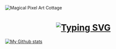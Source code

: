 <img alt="Magical Pixel Art Cottage" aria-hidden="true" class="_28lPU _1_vBa" src="https://images-wixmp-ed30a86b8c4ca887773594c2.wixmp.com/f/e918a90b-daa4-4f5d-8e95-fb8771592c4d/dhqo39d-cec91a27-507f-4942-912d-08165d3c360a.png/v1/fill/w_1280,h_718,q_80,strp/magical_pixel_art_cottage_by_subtlerealityshift_dhqo39d-fullview.jpg?token=eyJ0eXAiOiJKV1QiLCJhbGciOiJIUzI1NiJ9.eyJzdWIiOiJ1cm46YXBwOjdlMGQxODg5ODIyNjQzNzNhNWYwZDQxNWVhMGQyNmUwIiwiaXNzIjoidXJuOmFwcDo3ZTBkMTg4OTgyMjY0MzczYTVmMGQ0MTVlYTBkMjZlMCIsIm9iaiI6W1t7ImhlaWdodCI6Ijw9NzE4IiwicGF0aCI6IlwvZlwvZTkxOGE5MGItZGFhNC00ZjVkLThlOTUtZmI4NzcxNTkyYzRkXC9kaHFvMzlkLWNlYzkxYTI3LTUwN2YtNDk0Mi05MTJkLTA4MTY1ZDNjMzYwYS5wbmciLCJ3aWR0aCI6Ijw9MTI4MCJ9XV0sImF1ZCI6WyJ1cm46c2VydmljZTppbWFnZS5vcGVyYXRpb25zIl19.ZqSb7Y1lSa7P_3z7i8FU996oIXUelizfTmE5_OhdbfE" srcset="https://images-wixmp-ed30a86b8c4ca887773594c2.wixmp.com/f/e918a90b-daa4-4f5d-8e95-fb8771592c4d/dhqo39d-cec91a27-507f-4942-912d-08165d3c360a.png/v1/fit/w_375,h_210,q_70,strp/magical_pixel_art_cottage_by_subtlerealityshift_dhqo39d-375w.jpg?token=eyJ0eXAiOiJKV1QiLCJhbGciOiJIUzI1NiJ9.eyJzdWIiOiJ1cm46YXBwOjdlMGQxODg5ODIyNjQzNzNhNWYwZDQxNWVhMGQyNmUwIiwiaXNzIjoidXJuOmFwcDo3ZTBkMTg4OTgyMjY0MzczYTVmMGQ0MTVlYTBkMjZlMCIsIm9iaiI6W1t7ImhlaWdodCI6Ijw9NzE4IiwicGF0aCI6IlwvZlwvZTkxOGE5MGItZGFhNC00ZjVkLThlOTUtZmI4NzcxNTkyYzRkXC9kaHFvMzlkLWNlYzkxYTI3LTUwN2YtNDk0Mi05MTJkLTA4MTY1ZDNjMzYwYS5wbmciLCJ3aWR0aCI6Ijw9MTI4MCJ9XV0sImF1ZCI6WyJ1cm46c2VydmljZTppbWFnZS5vcGVyYXRpb25zIl19.ZqSb7Y1lSa7P_3z7i8FU996oIXUelizfTmE5_OhdbfE 375w, https://images-wixmp-ed30a86b8c4ca887773594c2.wixmp.com/f/e918a90b-daa4-4f5d-8e95-fb8771592c4d/dhqo39d-cec91a27-507f-4942-912d-08165d3c360a.png/v1/fit/w_414,h_232,q_70,strp/magical_pixel_art_cottage_by_subtlerealityshift_dhqo39d-414w.jpg?token=eyJ0eXAiOiJKV1QiLCJhbGciOiJIUzI1NiJ9.eyJzdWIiOiJ1cm46YXBwOjdlMGQxODg5ODIyNjQzNzNhNWYwZDQxNWVhMGQyNmUwIiwiaXNzIjoidXJuOmFwcDo3ZTBkMTg4OTgyMjY0MzczYTVmMGQ0MTVlYTBkMjZlMCIsIm9iaiI6W1t7ImhlaWdodCI6Ijw9NzE4IiwicGF0aCI6IlwvZlwvZTkxOGE5MGItZGFhNC00ZjVkLThlOTUtZmI4NzcxNTkyYzRkXC9kaHFvMzlkLWNlYzkxYTI3LTUwN2YtNDk0Mi05MTJkLTA4MTY1ZDNjMzYwYS5wbmciLCJ3aWR0aCI6Ijw9MTI4MCJ9XV0sImF1ZCI6WyJ1cm46c2VydmljZTppbWFnZS5vcGVyYXRpb25zIl19.ZqSb7Y1lSa7P_3z7i8FU996oIXUelizfTmE5_OhdbfE 414w, https://images-wixmp-ed30a86b8c4ca887773594c2.wixmp.com/f/e918a90b-daa4-4f5d-8e95-fb8771592c4d/dhqo39d-cec91a27-507f-4942-912d-08165d3c360a.png/v1/fit/w_750,h_420,q_70,strp/magical_pixel_art_cottage_by_subtlerealityshift_dhqo39d-375w-2x.jpg?token=eyJ0eXAiOiJKV1QiLCJhbGciOiJIUzI1NiJ9.eyJzdWIiOiJ1cm46YXBwOjdlMGQxODg5ODIyNjQzNzNhNWYwZDQxNWVhMGQyNmUwIiwiaXNzIjoidXJuOmFwcDo3ZTBkMTg4OTgyMjY0MzczYTVmMGQ0MTVlYTBkMjZlMCIsIm9iaiI6W1t7ImhlaWdodCI6Ijw9NzE4IiwicGF0aCI6IlwvZlwvZTkxOGE5MGItZGFhNC00ZjVkLThlOTUtZmI4NzcxNTkyYzRkXC9kaHFvMzlkLWNlYzkxYTI3LTUwN2YtNDk0Mi05MTJkLTA4MTY1ZDNjMzYwYS5wbmciLCJ3aWR0aCI6Ijw9MTI4MCJ9XV0sImF1ZCI6WyJ1cm46c2VydmljZTppbWFnZS5vcGVyYXRpb25zIl19.ZqSb7Y1lSa7P_3z7i8FU996oIXUelizfTmE5_OhdbfE 750w, https://images-wixmp-ed30a86b8c4ca887773594c2.wixmp.com/f/e918a90b-daa4-4f5d-8e95-fb8771592c4d/dhqo39d-cec91a27-507f-4942-912d-08165d3c360a.png/v1/fit/w_828,h_464,q_70,strp/magical_pixel_art_cottage_by_subtlerealityshift_dhqo39d-414w-2x.jpg?token=eyJ0eXAiOiJKV1QiLCJhbGciOiJIUzI1NiJ9.eyJzdWIiOiJ1cm46YXBwOjdlMGQxODg5ODIyNjQzNzNhNWYwZDQxNWVhMGQyNmUwIiwiaXNzIjoidXJuOmFwcDo3ZTBkMTg4OTgyMjY0MzczYTVmMGQ0MTVlYTBkMjZlMCIsIm9iaiI6W1t7ImhlaWdodCI6Ijw9NzE4IiwicGF0aCI6IlwvZlwvZTkxOGE5MGItZGFhNC00ZjVkLThlOTUtZmI4NzcxNTkyYzRkXC9kaHFvMzlkLWNlYzkxYTI3LTUwN2YtNDk0Mi05MTJkLTA4MTY1ZDNjMzYwYS5wbmciLCJ3aWR0aCI6Ijw9MTI4MCJ9XV0sImF1ZCI6WyJ1cm46c2VydmljZTppbWFnZS5vcGVyYXRpb25zIl19.ZqSb7Y1lSa7P_3z7i8FU996oIXUelizfTmE5_OhdbfE 828w, https://images-wixmp-ed30a86b8c4ca887773594c2.wixmp.com/f/e918a90b-daa4-4f5d-8e95-fb8771592c4d/dhqo39d-cec91a27-507f-4942-912d-08165d3c360a.png/v1/fill/w_1194,h_669,q_70,strp/magical_pixel_art_cottage_by_subtlerealityshift_dhqo39d-pre.jpg?token=eyJ0eXAiOiJKV1QiLCJhbGciOiJIUzI1NiJ9.eyJzdWIiOiJ1cm46YXBwOjdlMGQxODg5ODIyNjQzNzNhNWYwZDQxNWVhMGQyNmUwIiwiaXNzIjoidXJuOmFwcDo3ZTBkMTg4OTgyMjY0MzczYTVmMGQ0MTVlYTBkMjZlMCIsIm9iaiI6W1t7ImhlaWdodCI6Ijw9NzE4IiwicGF0aCI6IlwvZlwvZTkxOGE5MGItZGFhNC00ZjVkLThlOTUtZmI4NzcxNTkyYzRkXC9kaHFvMzlkLWNlYzkxYTI3LTUwN2YtNDk0Mi05MTJkLTA4MTY1ZDNjMzYwYS5wbmciLCJ3aWR0aCI6Ijw9MTI4MCJ9XV0sImF1ZCI6WyJ1cm46c2VydmljZTppbWFnZS5vcGVyYXRpb25zIl19.ZqSb7Y1lSa7P_3z7i8FU996oIXUelizfTmE5_OhdbfE 2560w" sizes="(min-width: 1152px) 70vw, 100vw" property="contentUrl" fetchpriority="high">

<h1 align="center">
    <a href="https://git.io/typing-svg"><img src="https://readme-typing-svg.demolab.com?font=Share+Tech+Mono&size=30&letterSpacing=1px&duration=3000&pause=2000&color=F74D18&center=true&width=650&height=55&lines=Hello!+I'm+Sushant+Singh+Sajwan;A+Game+Designer+and+Software+Developer;Here's+my+Github+statistics+%3A-" alt="Typing SVG" /></a>
</h1>

[![My Github stats](https://github-readme-stats.vercel.app/api?username=MoonMuffi9n&theme=tokyonight)](https://github.com/MoonMuffi9n/github-readme-stats)